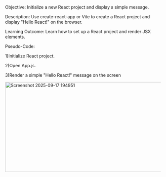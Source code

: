 Objective: Initialize a new React project and display a simple message.

Description: Use create-react-app or Vite to create a React project and display "Hello React!" on the browser.

Learning Outcome: Learn how to set up a React project and render JSX elements.

Pseudo-Code:

  1)Initialize React project.

  2)Open App.js.

  3)Render a simple "Hello React!" message on the screen

  <img width="509" height="291" alt="Screenshot 2025-09-17 194951" src="https://github.com/user-attachments/assets/12938103-8b8e-4d88-a17d-bc945b3ce8c6" />
